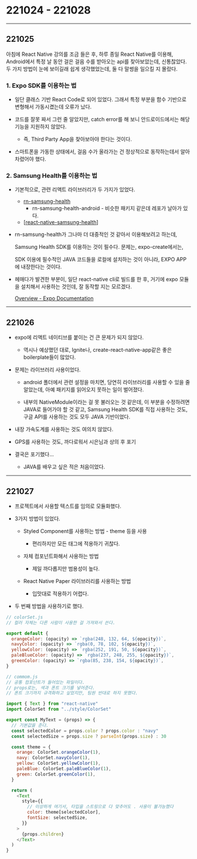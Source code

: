 # 221024 - 221028

---

## 221025

아침에 React Native 강의를 조금 들은 후, 하루 종일 React Native를 이용해, Android에서 특정 날 동안 걸은 걸음 수를 받아오는 api를 찾아보았는데, 신통찮았다. 두 가지 방법이 눈에 보이길래 쉽게 생각했었는데, 둘 다 말썽을 일으킬 지 몰랐다.

### 1. Expo SDK를 이용하는 법

- 일단 클래스 기반 React Code로 되어 있었다. 그래서 특정 부분을 함수 기반으로 변형해서 가동시켰는데 오류가 났다.

- 코드를 잘못 짜서 그런 줄 알았지만, catch error를 해 보니 안드로이드에서는 해당 기능을 지원하지 않았다.

  - 즉, Third Party App을 찾아보아야 한다는 것이다.

- 스마트폰을 가동한 상태에서, 걸음 수가 올라가는 건 정상적으로 동작하는데서 알아차렸어야 했다.

### 2. Samsung Health를 이용하는 법

- 기본적으로, 관련 리액트 라이브러리가 두 가지가 있었다.

  - [rn-samsung-health](https://www.npmjs.com/package/rn-samsung-health)
    - rn-samsung-health-android - 비슷한 패키지 같은데 레포가 날아가 있다.
  - [[react-native-samsung-health](https://github.com/ukorbr/react-native-samsung-health)]

- rn-samsung-health가 그나마 더 대중적인 것 같아서 이용해보려고 하는데,

  Samsung Health SDK를 이용하는 것이 필수다. 문제는, expo-create에서는,

  SDK 이용에 필수적인 JAVA 코드들을 로컬에 설치하는 것이 아니라, EXPO APP에 내장한다는 것이다.

- 헤매다가 발견한 부분이, 일단 react-native cli로 빌드를 한 후, 거기에 expo 모듈을 설치해서 사용하는 것인데, 잘 동작할 지는 모르겠다.

  [Overview - Expo Documentation](https://docs.expo.dev/bare/hello-world/)

---

## 221026

- expo에 리액트 네이티브를 붙이는 건 큰 문제가 되지 않았다.

  - 역시나 예상했던 대로, Ignite나, create-react-native-app같은 좋은 boilerplate들이 많았다.

- 문제는 라이브러리 사용이었다.

  - android 폴더에서 관련 설정을 마치면, 당연히 라이브러리를 사용할 수 있을 줄 알았는데, 아예 패키지를 읽어오지 못하는 일이 벌어졌다.

  - 내부의 NativeModule이라는 걸 못 불러오는 것 같은데, 이 부분을 수정하려면 JAVA로 들어가야 할 것 같고, Samsung Health SDK를 직접 사용하는 것도, 구글 API를 사용하는 것도 모두 JAVA 기반이었다.

- 내장 가속도계를 사용하는 것도 여의치 않았다.

- GPS를 사용하는 것도, 까다로워서 시은님과 상의 후 포기

- 결국은 포기했다...

  - JAVA를 배우고 싶은 적은 처음이었다.

---

## 221027

- 프로젝트에서 사용할 텍스트를 임의로 모듈화했다.

- 3가지 방법이 있었다.

  - Styled Component를 사용하는 방법 - theme 등을 사용

    - 편리하지만 모든 태그에 적용하기 귀찮다.

  - 자체 컴포넌트화해서 사용하는 방법

    - 제일 까다롭지만 범용성이 높다.

  - React Native Paper 라이브러리를 사용하는 방법

    - 입맛대로 적용하기 어렵다.

- 두 번째 방법을 사용하기로 했다.

```js
// colorSet.js
// 컬러 자체는 다른 사람이 사용한 걸 가져와서 쓴다.

export default {
  orangeColor: (opacity) => `rgba(248, 132, 64, ${opacity})`,
  navyColor: (opacity) => `rgba(0, 78, 102, ${opacity})`,
  yellowColor: (opacity) => `rgba(252, 191, 50, ${opacity})`,
  paleBlueColor: (opacity) => `rgba(237, 248, 255, ${opacity})`,
  greenColor: (opacity) => `rgba(85, 238, 154, ${opacity})`,
}

// commom.js
// 공통 컴포넌트가 들어있는 파일이다.
// props로는, 색과 폰트 크기를 넣어준다.
// 폰트 크기까지 규격화하고 싶었지만, 팀원 반대로 하지 못했다.

import { Text } from "react-native"
import ColorSet from "../style/ColorSet"

export const MyText = (props) => {
  // 기본값을 준다.
  const selectedColor = props.color ? props.color : "navy"
  const selectedSize = props.size ? parseInt(props.size) : 30

  const theme = {
    orange: ColorSet.orangeColor(1),
    navy: ColorSet.navyColor(1),
    yellow: ColorSet.yellowColor(1),
    paleBlue: ColorSet.paleBlueColor(1),
    green: ColorSet.greenColor(1),
  }

  return (
    <Text
      style={{
        // 이상하게 여기서, 타입을 스트링으로 다 맞추어도 . 사용이 불가능했다
        color: theme[selectedColor],
        fontSize: selectedSize,
      }}
    >
      {props.children}
    </Text>
  )
}
```
